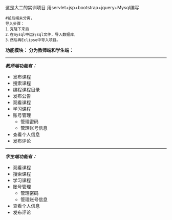 这是大二的实训项目 
用servlet+jsp+bootstrap+jquery+Mysql编写


```
#前后端未分离，
导入步骤：
1.克隆下来后
2.在mysql中运行sql文件，导入数据库，
3.然后再Eclipse中导入项目。
```

**功能模块：
分为教师端和学生端：**

---
**_教师端功能有：_**
 - 发布课程
 - 搜索课程
 - 编程课程目录
 - 发布公告
 - 观看课程
 - 学习课程
 - 账号管理
   - 管理密码
   - 管理账号信息
 - 查看个人信息
 - 发布评论

---
**_学生端功能有：_**
  - 观看课程
  - 搜索课程
  - 学习课程
  - 账号管理
    - 管理密码
    - 管理账号信息
  - 查看个人信息
  - 发布评论


